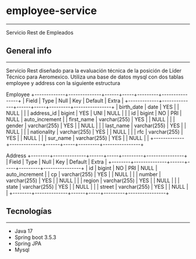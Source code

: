 # employee-service  
***
Servicio Rest de Empleados

## General info 
***
Servicio Rest diseñado para la evaluación técnica de la posición de Líder Técnico para Aeromexico.
Utiliza una base de datos mysql con dos tablas employee y address con la siguiente estructura

Employee
+-------------+--------------+------+-----+---------+----------------+
| Field       | Type         | Null | Key | Default | Extra          |
+-------------+--------------+------+-----+---------+----------------+
| birth_date  | date         | YES  |     | NULL    |                |
| address_id  | bigint       | YES  | UNI | NULL    |                |
| id          | bigint       | NO   | PRI | NULL    | auto_increment |
| first_name  | varchar(255) | YES  |     | NULL    |                |
| gender      | varchar(255) | YES  |     | NULL    |                |
| last_name   | varchar(255) | YES  |     | NULL    |                |
| nationality | varchar(255) | YES  |     | NULL    |                |
| rfc         | varchar(255) | YES  |     | NULL    |                |
| sur_name    | varchar(255) | YES  |     | NULL    |                |
+-------------+--------------+------+-----+---------+----------------+

Address
+--------+--------------+------+-----+---------+----------------+
| Field  | Type         | Null | Key | Default | Extra          |
+--------+--------------+------+-----+---------+----------------+
| id     | bigint       | NO   | PRI | NULL    | auto_increment |
| cp     | varchar(255) | YES  |     | NULL    |                |
| number | varchar(255) | YES  |     | NULL    |                |
| region | varchar(255) | YES  |     | NULL    |                |
| state  | varchar(255) | YES  |     | NULL    |                |
| street | varchar(255) | YES  |     | NULL    |                |
+--------+--------------+------+-----+---------+----------------+

## Tecnologías
***
* Java 17
* Spring boot 3.5.3
* Spring JPA
* Mysql

